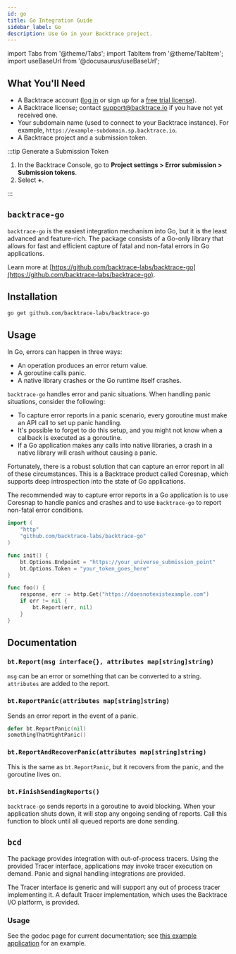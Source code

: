 ```yaml
---
id: go
title: Go Integration Guide
sidebar_label: Go
description: Use Go in your Backtrace project.
---
```


import Tabs from '@theme/Tabs';
import TabItem from '@theme/TabItem';
import useBaseUrl from '@docusaurus/useBaseUrl';

## What You'll Need

- A Backtrace account ([log in](https://backtrace.io/login) or sign up for a [free trial license](https://backtrace.io/sign-up)).
- A Backtrace license; contact support@backtrace.io if you have not yet received one.
- Your subdomain name (used to connect to your Backtrace instance). For example, `https://example-subdomain.sp.backtrace.io`.
- A Backtrace project and a submission token.

:::tip Generate a Submission Token

1. In the Backtrace Console, go to **Project settings > Error submission > Submission tokens**.
1. Select **+**.

:::

## `backtrace-go`

`backtrace-go` is the easiest integration mechanism into Go, but it is the least advanced and feature-rich. The package consists of a Go-only library that allows for fast and efficient capture of fatal and non-fatal errors in Go applications.

Learn more at [https://github.com/backtrace-labs/backtrace-go](https://github.com/backtrace-labs/backtrace-go).

## Installation

```bash
go get github.com/backtrace-labs/backtrace-go
```

## Usage

In Go, errors can happen in three ways:

- An operation produces an error return value.
- A goroutine calls panic.
- A native library crashes or the Go runtime itself crashes.

`backtrace-go` handles error and panic situations. When handling panic situations, consider the following:

- To capture error reports in a panic scenario, every goroutine must make an API call to set up panic handling.
- It's possible to forget to do this setup, and you might not know when a callback is executed as a goroutine.
- If a Go application makes any calls into native libraries, a crash in a native library will crash without causing a panic.

Fortunately, there is a robust solution that can capture an error report in all of these circumstances. This is a Backtrace product called Coresnap, which supports deep introspection into the state of Go applications.

The recommended way to capture error reports in a Go application is to use Coresnap to handle panics and crashes and to use `backtrace-go` to report non-fatal error conditions.

```go
import (
    "http"
    "github.com/backtrace-labs/backtrace-go"
)

func init() {
    bt.Options.Endpoint = "https://your_universe_submission_point"
    bt.Options.Token = "your_token_goes_here"
}

func foo() {
    response, err := http.Get("https://doesnotexistexample.com")
    if err != nil {
        bt.Report(err, nil)
    }
}
```

## Documentation

### `bt.Report(msg interface{}, attributes map[string]string)`

`msg` can be an error or something that can be converted to a string. `attributes` are added to the report.

### `bt.ReportPanic(attributes map[string]string)`

Sends an error report in the event of a panic.

```go
defer bt.ReportPanic(nil)
somethingThatMightPanic()
```

### `bt.ReportAndRecoverPanic(attributes map[string]string)`

This is the same as `bt.ReportPanic`, but it recovers from the panic, and the goroutine lives on.

### `bt.FinishSendingReports()`

`backtrace-go` sends reports in a goroutine to avoid blocking. When your application shuts down, it will stop any ongoing sending of reports. Call this function to block until all queued reports are done sending.

## `bcd`

The package provides integration with out-of-process tracers. Using the provided Tracer interface, applications may invoke tracer execution on demand. Panic and signal handling integrations are provided.

The Tracer interface is generic and will support any out of process tracer implementing it. A default Tracer implementation, which uses the Backtrace I/O platform, is provided.

### Usage

See the godoc page for current documentation; see [this example application](https://github.com/backtrace-labs/backtrace-go/blob/master/examples/main.go) for an example.
